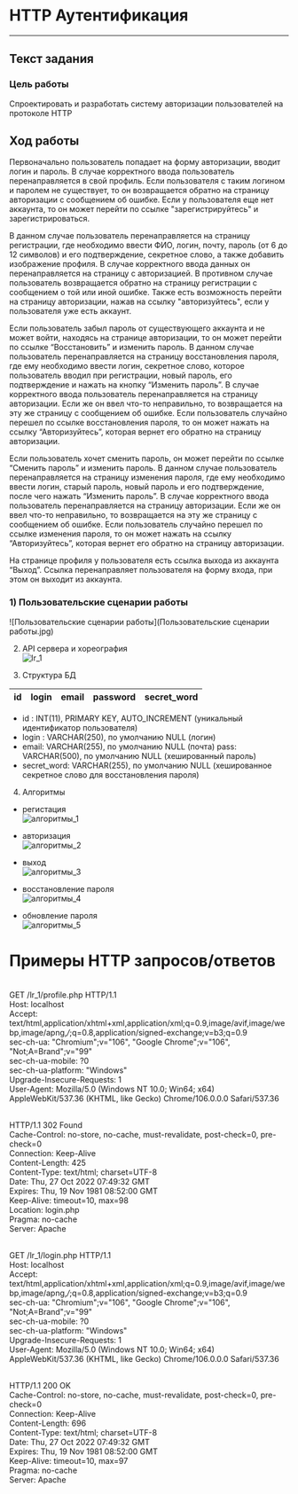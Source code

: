 # HTTP Аутентификация
---
## Текст задания
### Цель работы
Спроектировать и разработать систему авторизации пользователей на протоколе HTTP

## Ход работы

Первоначально пользователь попадает на форму авторизации, вводит логин и пароль. В случае корректного ввода пользователь перенаправляется в свой профиль. Если пользователя с таким логином и паролем не существует, то он возвращается обратно на страницу авторизации с сообщением об ошибке. Если у пользователя еще нет аккаунта, то он может перейти по ссылке "зарегистрируйтесь" и зарегистрироваться.

В данном случае пользователь перенаправляется на страницу регистрации, где необходимо ввести ФИО, логин, почту, пароль (от 6 до 12 символов) и его подтверждение, секретное слово, а также добавить изображение профиля. В случае корректного ввода данных он перенаправляется на страницу с авторизацией. В противном случае пользователь возвращается обратно на страницу регистрации с сообщением о той или иной ошибке. Также есть возможность перейти на страницу авторизации, нажав на ссылку "авторизуйтесь", если у пользователя уже есть аккаунт.

Если пользователь забыл пароль от существующего аккаунта и не может войти, находясь на странице авторизации, то он может перейти по ссылке “Восстановить” и изменить пароль. В данном случае пользователь перенаправляется на страницу восстановления пароля, где ему необходимо ввести логин, секретное слово, которое пользователь вводил при регистрации, новый пароль, его подтверждение и нажать на кнопку “Изменить пароль”. В случае корректного ввода пользователь перенаправляется на страницу авторизации. Если же он ввел что-то неправильно, то возвращается на эту же страницу с сообщением об ошибке. Если пользователь случайно перешел по ссылке восстановления пароля, то он может нажать на ссылку “Авторизуйтесь”, которая вернет его обратно на страницу авторизации.

Если пользователь хочет сменить пароль, он может перейти по ссылке “Сменить пароль” и изменить пароль. В данном случае пользователь перенаправляется на страницу изменения пароля, где ему необходимо ввести логин, старый пароль, новый пароль и его подтверждение, после чего нажать “Изменить пароль”. В случае корректного ввода пользователь перенаправляется на страницу авторизации. Если же он ввел что-то неправильно, то возвращается на эту же страницу с сообщением об ошибке. Если пользователь случайно перешел по ссылке изменения пароля, то он может нажать на ссылку “Авторизуйтесь”, которая вернет его обратно на страницу авторизации.

На странице профиля у пользователя есть ссылка выхода из аккаунта “Выход”. Ссылка перенаправляет пользователя на форму входа, при этом он выходит из аккаунта. 

### 1) Пользовательские сценарии работы

![Пользовательские сценарии работы](Пользовательские сценарии работы.jpg)

2) API сервера и хореография\
![lr_1](хореография.png)

3) Структура БД

| id | login | email | password | secret_word |
| ------ | ------ | ------ | ------ | ------ |

- id : INT(11), PRIMARY KEY, AUTO_INCREMENT
(уникальный идентификатор пользователя)
- login : VARCHAR(250), по умолчанию NULL
(логин)
- email: VARCHAR(255), по умолчанию NULL
(почта)
pass: VARCHAR(500), по умолчанию NULL
(хешированный пароль)
- secret_word: VARCHAR(255), по умолчанию NULL
(хешированное секретное слово для восстановления пароля)

4) Алгоритмы

- регистация\
![алгоритмы_1](алгоритмы1.jpg)

- авторизация\
![алгоритмы_2](алгоритмы2.jpg)

- выход\
![алгоритмы_3](алгоритмы3.jpg)

- восстановление пароля\
![алгоритмы_4](алгоритмы_4.jpg)

- обновление пароля\
![алгоритмы_5](алгоритмы5.jpg)

# Примеры HTTP запросов/ответов

<br>GET /lr_1/profile.php HTTP/1.1
<br>Host: localhost
<br>Accept: text/html,application/xhtml+xml,application/xml;q=0.9,image/avif,image/webp,image/apng,*/*;q=0.8,application/signed-exchange;v=b3;q=0.9
<br>sec-ch-ua: "Chromium";v="106", "Google Chrome";v="106", "Not;A=Brand";v="99"
<br>sec-ch-ua-mobile: ?0
<br>sec-ch-ua-platform: "Windows"
<br>Upgrade-Insecure-Requests: 1
<br>User-Agent: Mozilla/5.0 (Windows NT 10.0; Win64; x64) AppleWebKit/537.36 (KHTML, like Gecko) Chrome/106.0.0.0 Safari/537.36

<br>HTTP/1.1 302 Found
<br>Cache-Control: no-store, no-cache, must-revalidate, post-check=0, pre-check=0
<br>Connection: Keep-Alive
<br>Content-Length: 425
<br>Content-Type: text/html; charset=UTF-8
<br>Date: Thu, 27 Oct 2022 07:49:32 GMT
<br>Expires: Thu, 19 Nov 1981 08:52:00 GMT
<br>Keep-Alive: timeout=10, max=98
<br>Location: login.php
<br>Pragma: no-cache
<br>Server: Apache

<br>GET /lr_1/login.php HTTP/1.1
<br>Host: localhost
<br>Accept: text/html,application/xhtml+xml,application/xml;q=0.9,image/avif,image/webp,image/apng,*/*;q=0.8,application/signed-exchange;v=b3;q=0.9
<br>sec-ch-ua: "Chromium";v="106", "Google Chrome";v="106", "Not;A=Brand";v="99"
<br>sec-ch-ua-mobile: ?0
<br>sec-ch-ua-platform: "Windows"
<br>Upgrade-Insecure-Requests: 1
<br>User-Agent: Mozilla/5.0 (Windows NT 10.0; Win64; x64) AppleWebKit/537.36 (KHTML, like Gecko) Chrome/106.0.0.0 Safari/537.36

<br>HTTP/1.1 200 OK
<br>Cache-Control: no-store, no-cache, must-revalidate, post-check=0, pre-check=0
<br>Connection: Keep-Alive
<br>Content-Length: 696
<br>Content-Type: text/html; charset=UTF-8
<br>Date: Thu, 27 Oct 2022 07:49:32 GMT
<br>Expires: Thu, 19 Nov 1981 08:52:00 GMT
<br>Keep-Alive: timeout=10, max=97
<br>Pragma: no-cache
<br>Server: Apache
